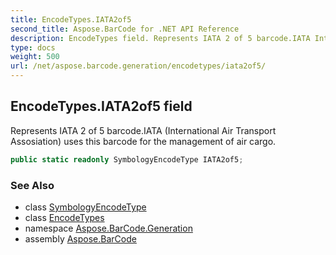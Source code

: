 ```yaml
---
title: EncodeTypes.IATA2of5
second_title: Aspose.BarCode for .NET API Reference
description: EncodeTypes field. Represents IATA 2 of 5 barcode.IATA International Air Transport Assosiation uses this barcode for the management of air cargo
type: docs
weight: 500
url: /net/aspose.barcode.generation/encodetypes/iata2of5/
---
```

## EncodeTypes.IATA2of5 field

Represents IATA 2 of 5 barcode.IATA (International Air Transport Assosiation) uses this barcode for the management of air cargo.

```csharp
public static readonly SymbologyEncodeType IATA2of5;
```

### See Also

* class [SymbologyEncodeType](../../symbologyencodetype/)
* class [EncodeTypes](../)
* namespace [Aspose.BarCode.Generation](../../encodetypes/)
* assembly [Aspose.BarCode](../../../)


